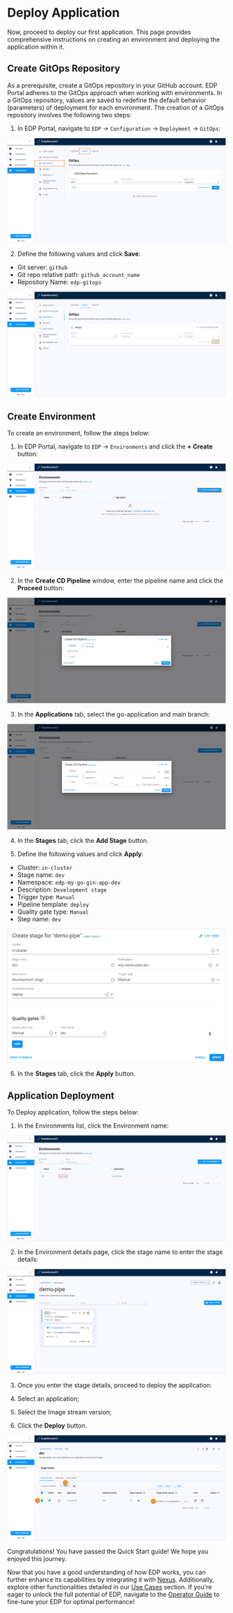 # Deploy Application

Now, proceed to deploy our first application. This page provides comprehensive instructions on creating an environment and deploying the application within it.

## Create GitOps Repository

As a prerequisite, create a GitOps repository in your GitHub account. EDP Portal adheres to the GitOps approach when working with environments. In a GitOps repository, values are saved to redefine the default behavior (parameters) of deployment for each environment. The creation of a GitOps repository involves the following two steps:

1. In EDP Portal, navigate to `EDP` -> `Configuration` -> `Deployment` -> `GitOps`:

  ![GitOps tab](../assets/quick-start/gitops_section.png "GitOps tab")

2. Define the following values and click **Save**:

  * Git server: `github`
  * Git repo relative path: `github_account_name`
  * Repository Name: `edp-gitops`

  ![Add GitOps repository](../assets/quick-start/add_gitops.png "Add GitOps repository")

## Create Environment

To create an environment, follow the steps below:

1. In EDP Portal, navigate to `EDP` -> `Environments` and click the **+ Create** button:

  ![Environments section](../assets/quick-start/create_environment.png "Environments section")

2. In the **Create CD Pipeline** window, enter the pipeline name and click the **Proceed** button:

  ![Pipelines tab](../assets/quick-start/pipelines_tab.png "Pipelines tab")

3. In the **Applications** tab, select the go-application and main branch:

  ![Applications tab](../assets/quick-start/applications_tab.png "Applications tab")

4. In the **Stages** tab, click the **Add Stage** button.

5. Define the following values and click **Apply**:

  * Cluster: `in-cluster`
  * Stage name: `dev`
  * Namespace: `edp-my-go-gin-app-dev`
  * Description: `Development stage`
  * Trigger type: `Manual`
  * Pipeline template: `deploy`
  * Quality gate type: `Manual`
  * Step name: `dev`

  ![Create Stage window](../assets/quick-start/stages_tab.png "Create Stage window")

6. In the **Stages** tab, click the **Apply** button.

## Application Deployment

To Deploy application, follow the steps below:

1. In the Environments list, click the Environment name:

  ![Environments list](../assets/quick-start/environment_list.png "Environments list")

2. In the Environment details page, click the stage name to enter the stage details:

  ![Environment details](../assets/quick-start/environment_details.png "Environment details")

3. Once you enter the stage details, proceed to deploy the application:

  1. Select an application;
  2. Select the Image stream version;
  3. Click the **Deploy** button.

  ![Deploying application](../assets/quick-start/deploy_application.png "Deploying application")

Congratulations! You have passed the Quick Start guide! We hope you enjoyed this journey.

Now that you have a good understanding of how EDP works, you can further enhance its capabilities by integrating it with [Nexus](../operator-guide/nexus-sonatype.md). Additionally, explore other functionalities detailed in our [Use Cases](../use-cases/index.md) section. If you're eager to unlock the full potential of EDP, navigate to the [Operator Guide](../operator-guide/index.md) to fine-tune your EDP for optimal performance!
